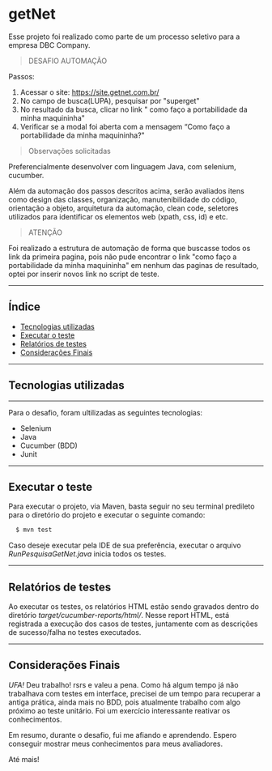 # getNet

Esse projeto foi realizado como parte de um processo seletivo para a empresa DBC Company.

>DESAFIO AUTOMAÇÃO

Passos:

1. Acessar o site: https://site.getnet.com.br/
2. No campo de busca(LUPA), pesquisar por "superget"
3. No resultado da busca, clicar no link " como faço a portabilidade da
minha maquininha"
4. Verificar se a modal foi aberta com a mensagem “Como faço a
portabilidade da minha maquininha?"

> Observações solicitadas

Preferencialmente desenvolver com linguagem Java, com selenium, cucumber.

Além da automação dos passos descritos acima, serão avaliados itens como
design das classes, organização, manutenibilidade do código, orientação a
objeto, arquitetura da automação, clean code, seletores utilizados para
identificar os elementos web (xpath, css, id) e etc.

>ATENÇÃO

Foi realizado a estrutura de automação de forma que buscasse todos os link da primeira pagina, pois não pude encontrar o link "como faço a portabilidade da
minha maquininha" em nenhum das paginas de resultado, optei por inserir novos link no script de teste.

---
## Índice

- [Tecnologias utilizadas](#tecnologias-utilizadas)
- [Executar o teste](#executar-o-teste)
- [Relatórios de testes](#relatórios-de-testes)
- [Considerações Finais](#considerações-finais)
---
## Tecnologias utilizadas
---
Para o desafio, foram ultilizadas as seguintes tecnologias:
- Selenium
- Java
- Cucumber (BDD)
- Junit
---

## Executar o teste

Para executar o projeto, via Maven, basta seguir no seu terminal predileto para o diretório do projeto e executar o seguinte comando:
```bash
  $ mvn test
```
Caso deseje executar pela IDE de sua preferência, executar o arquivo *RunPesquisaGetNet.java* inicia todos os testes. 

---
## Relatórios de testes 
 
Ao executar os testes, os relatórios HTML estão sendo gravados dentro do diretório *target/cucumber-reports/html/*. Nesse report HTML, está registrada a execução dos casos de testes, juntamente com as descrições de sucesso/falha no testes executados.

---
## Considerações Finais
 
*UFA!* Deu trabalho! rsrs e valeu a pena. Como há algum tempo já não trabalhava com testes em interface, precisei de um tempo para recuperar a antiga prática, ainda mais no BDD, pois atualmente trabalho com algo próximo ao teste unitário. Foi um exercício interessante reativar os conhecimentos. 

Em resumo, durante o desafio, fui me afiando e aprendendo. Espero conseguir mostrar meus conhecimentos para meus avaliadores. 
 
Até mais!
